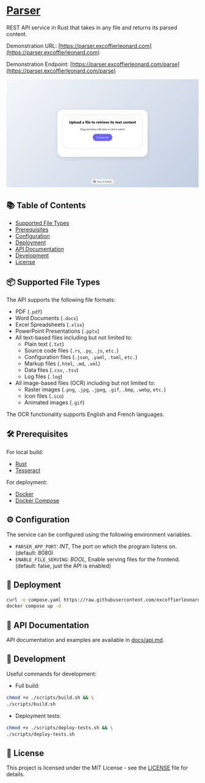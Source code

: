 # [Parser](https://parser.excoffierleonard.com)

REST API service in Rust that takes in any file and returns its parsed content.

Demonstration URL: [https://parser.excoffierleonard.com](https://parser.excoffierleonard.com)

Demonstration Endpoint: [https://parser.excoffierleonard.com/parse](https://parser.excoffierleonard.com/parse)

![Website Preview](website_preview.png)

## 📚 Table of Contents

- [Supported File Types](#-supported-file-types)
- [Prerequisites](#-prerequisites)
- [Configuration](#-configuration)
- [Deployment](#-deployment)
- [API Documentation](#-api-documentation)
- [Development](#-development)
- [License](#-license)

## 📦 Supported File Types

The API supports the following file formats:

- PDF (`.pdf`)
- Word Documents (`.docx`)
- Excel Spreadsheets (`.xlsx`)
- PowerPoint Presentations (`.pptx`)
- All text-based files including but not limited to:
  - Plain text (`.txt`)
  - Source code files (`.rs`, `.py`, `.js`, `etc.`)
  - Configuration files (`.json`, `.yaml`, `.toml`, `etc.`)
  - Markup files (`.html`, `.md`, `.xml`)
  - Data files (`.csv`, `.tsv`)
  - Log files (`.log`)
- All image-based files (OCR) including but not limited to:
  - Raster images (`.png`, `.jpg`, `.jpeg`, `.gif`, `.bmp`, `.webp`, `etc.`)
  - Icon files (`.ico`)
  - Animated images (`.gif`)

The OCR functionality supports English and French languages.

## 🛠 Prerequisites

For local build:

- [Rust](https://www.rust-lang.org/learn/get-started)
- [Tesseract](https://github.com/tesseract-ocr/tesseract?tab=readme-ov-file#installing-tesseract)

For deployment:

- [Docker](https://docs.docker.com/get-docker/)
- [Docker Compose](https://docs.docker.com/compose/install/)

## ⚙ Configuration

The service can be configured using the following environment variables.

- `PARSER_APP_PORT`: _INT_, The port on which the program listens on. (default: 8080)
- `ENABLE_FILE_SERVING`: _BOOL_, Enable serving files for the frontend. (default: false, just the API is enabled)

## 🚀 Deployment

```bash
curl -o compose.yaml https://raw.githubusercontent.com/excoffierleonard/parser/refs/heads/main/compose.yaml && \
docker compose up -d
```

## 📖 API Documentation

API documentation and examples are available in [docs/api.md](docs/api.md).

## 🧪 Development

Useful commands for development:

- Full build:

```bash
chmod +x ./scripts/build.sh && \
./scripts/build.sh
```

- Deployment tests:

```bash
chmod +x ./scripts/deploy-tests.sh && \
./scripts/deploy-tests.sh
```

## 📜 License

This project is licensed under the MIT License - see the [LICENSE](LICENSE) file for details.

